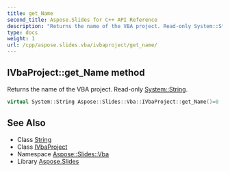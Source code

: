 ```yaml
---
title: get_Name
second_title: Aspose.Slides for C++ API Reference
description: "Returns the name of the VBA project. Read-only System::String."
type: docs
weight: 1
url: /cpp/aspose.slides.vba/ivbaproject/get_name/
---
```

## IVbaProject::get_Name method


Returns the name of the VBA project. Read-only [System::String](../../../system/string/).

```cpp
virtual System::String Aspose::Slides::Vba::IVbaProject::get_Name()=0
```

## See Also

* Class [String](../../../system/string/)
* Class [IVbaProject](../)
* Namespace [Aspose::Slides::Vba](../../)
* Library [Aspose.Slides](../../../)
